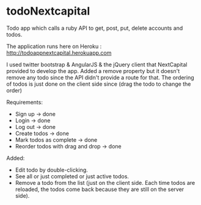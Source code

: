 todoNextcapital
===============

Todo app which calls a ruby API to get, post, put, delete accounts and todos.

The application runs here on Heroku : http://todoappnextcapital.herokuapp.com

I used twitter bootstrap & AngularJS & the jQuery client that NextCapital provided to develop the app.
Added a remove property but it doesn't remove any todo since the API didn't provide a route for that.
The ordering of todos is just done on the client side since (drag the todo to change the order)

Requirements:
- Sign up -> done
- Login -> done
- Log out -> done
- Create todos -> done
- Mark todos as complete -> done
- Reorder todos with drag and drop -> done

Added: 
- Edit todo by double-clicking.
- See all or just completed or just active todos.
- Remove a todo from the list (just on the client side. Each time todos are reloaded, the todos come back because they are still on the server side).
 
